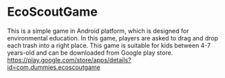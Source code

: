 # EcoScoutGame
This is a simple game in Android platform, which is designed for environmental education. In this game, players are asked to drag and drop each trash into a right place. 
This game is suitable for kids between 4-7 years-old and can be downloaded from Google play store. 
https://play.google.com/store/apps/details?id=com.dummies.ecoscoutgame

